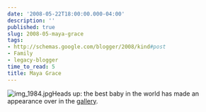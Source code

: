 ```yaml
---
date: '2008-05-22T18:00:00.000-04:00'
description: ''
published: true
slug: 2008-05-maya-grace
tags:
- http://schemas.google.com/blogger/2008/kind#post
- Family
- legacy-blogger
time_to_read: 5
title: Maya Grace
---
```




![img_1984.jpg](img_1984.jpg)Heads up: the best baby in the world has made an appearance over in the <a href="/gallery2/v/MayaGraceSpring08/">gallery</a>.